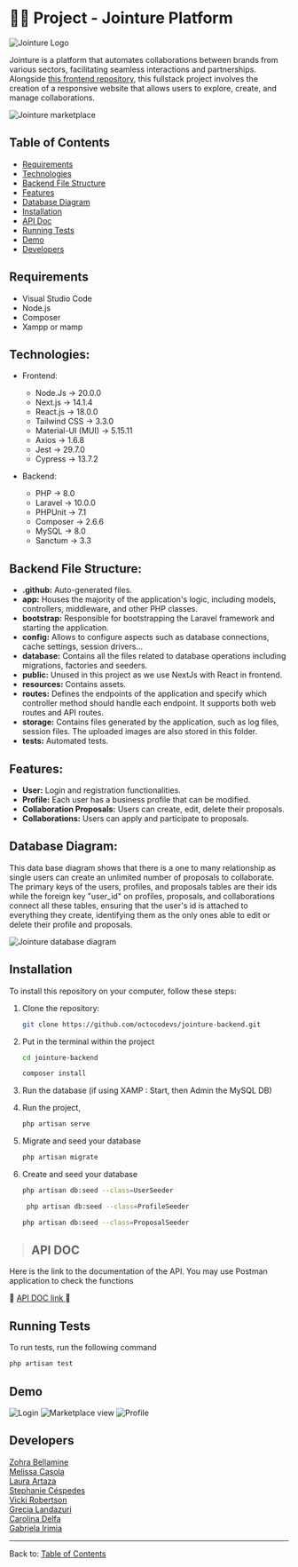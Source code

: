 # 👥🤝 Project - Jointure Platform

![Jointure Logo](./public/img/jointure-logo.png)

Jointure is a platform that automates collaborations between brands from various sectors, facilitating seamless interactions and partnerships. Alongside [this frontend repository](https://github.com/octocodevs/jointure-frontend/tree/main), this fullstack project involves the creation of a responsive website that allows users to explore, create, and manage collaborations.

![Jointure marketplace](./public/img/marketplace2.png)

## Table of Contents

- [Requirements](#requirements)
- [Technologies](#technologies)
- [Backend File Structure](#backend-file-structure)
- [Features](#features)
- [Database Diagram](#database-diagram)
- [Installation](#installation)
- [API Doc](#api-doc)
- [Running Tests](#running-tests)
- [Demo](#demo)
- [Developers](#developers)

## Requirements

- Visual Studio Code
- Node.js 
- Composer
- Xampp or mamp

## Technologies:

- Frontend:
  - Node.Js -> 20.0.0
  - Next.js -> 14.1.4
  - React.js -> 18.0.0
  - Tailwind CSS -> 3.3.0
  - Material-UI (MUI) -> 5.15.11
  - Axios -> 1.6.8
  - Jest -> 29.7.0
  - Cypress -> 13.7.2

- Backend:
  - PHP -> 8.0
  - Laravel -> 10.0.0
  - PHPUnit -> 7.1
  - Composer -> 2.6.6
  - MySQL -> 8.0
  - Sanctum -> 3.3

## Backend File Structure:

- **.github:** Auto-generated files.
- **app:** Houses the majority of the application's logic, including models, controllers, middleware, and other PHP classes.
- **bootstrap:** Responsible for bootstrapping the Laravel framework and starting the application. 
- **config:** Allows to configure aspects such as database connections, cache settings, session drivers...
- **database:** Contains all the files related to database operations including migrations, factories and seeders.
- **public:** Unused in this project as we use NextJs with React in frontend.
- **resources:** Contains assets.
- **routes:** Defines the endpoints of the application and specify which controller method should handle each endpoint. It supports both web routes and API routes.
- **storage:** Contains files generated by the application, such as log files, session files. The uploaded images are also stored in this folder.
- **tests:** Automated tests.
  

## Features:

- **User:** Login and registration functionalities.
- **Profile:** Each user has a business profile that can be modified.
- **Collaboration Proposals:** Users can create, edit, delete their proposals.
- **Collaborations:** Users can apply and participate to proposals.

## Database Diagram:

This data base diagram shows that there is a one to many relationship as single users can create an unlimited number of proposals to collaborate. The primary keys of the users, profiles, and proposals tables are their ids while the foreign key "user_id" on profiles, proposals, and collaborations connect all these tables, ensuring that the user's id is attached to everything they create, identifying them as the only ones able to edit or delete their profile and proposals.  

![Jointure database diagram](./public/img/database-diagram.png)


## Installation
To install this repository on your computer, follow these steps:

1. Clone the repository:
    ```bash
    git clone https://github.com/octocodevs/jointure-backend.git
    ```
2. Put in the terminal within the project
    ```bash
    cd jointure-backend
    ```
    ```bash
    composer install
    ```
3. Run the database (if using XAMP : Start, then Admin the MySQL DB)
    
4. Run the project, 
    ```bash
    php artisan serve  
   
    ```
5. Migrate and seed your database 
    ```bash
    php artisan migrate
    ```
5. Create and seed your database 
    ```bash
    php artisan db:seed --class=UserSeeder
    ```
   ```bash
    php artisan db:seed --class=ProfileSeeder
    ```
    ```bash
    php artisan db:seed --class=ProposalSeeder
    ```
   
>
> ## API DOC
Here is the link to the documentation of the API. You may use Postman application to check the functions

🔗 [API DOC link ]() 🔗



## Running Tests

To run tests, run the following command

   ```bash
   php artisan test
   ```

## Demo
![Login](./public/img/login.png)
![Marketplace view](./public/img/marketplace.png)
![Profile](./public/img/profile.png)



## Developers

[Zohra Bellamine](https://www.linkedin.com/in/z-bellamine/) <br>
[Melissa Casola](https://www.linkedin.com/in/melissa-casola/) <br>
[Laura Artaza](https://www.linkedin.com/in/laura-artaza/) <br>
[Stephanie Céspedes](https://www.linkedin.com/in/stephanie-cespedes/) <br>
[Vicki Robertson](https://www.linkedin.com/in/vickirobertson/) <br>
[Grecia Landazuri](https://www.linkedin.com/in/grecialh/) <br>
[Carolina Delfa](https://www.linkedin.com/in/carolina-delfa-silvestre/) <br>
[Gabriela Irimia](https://www.linkedin.com/in/gabriela-irimia/) <br>


---

Back to: [Table of Contents](#table-of-contents)
